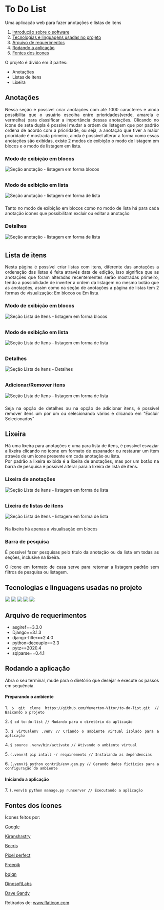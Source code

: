 <h1> To Do List </h1>

<p align="justify">Uma aplicação web para fazer anotações e listas de itens</p>


<ol>
	<li><a href="#introdução">Introdução sobre o software</a></li>
	<li><a href="#liguagens">Tecnologias e linguagens usadas no projeto</a></li>
	<li><a href="#requirements">Arquivo de requerimentos</a></li>
	<li><a href="#run">Rodando a aplicação</a></li>	
	<li><a href="#icones">Fontes dos icones</a></li>	
</ol>

<p id="introdução" align="justify">O projeto é divido em 3 partes: </p>

<ul>
	<li>Anotações</li>
	<li>Listas de itens</li>
	<li>Lixeira</li>
</ul>

<h2>Anotações</h2>

<p align="justify"> Nessa seção é possível criar anotações com até 1000 caracteres e ainda possibilita que o usuário escolha entre prioridades(verde, amarela e vermelha) para classificar a importância dessas anotações. Clicando no ícone de seta dupla é possível mudar a ordem de listagem que por padrão ordena de acordo com a prioridade, ou seja, a anotação que tiver a maior prioridade é mostrada primeiro, ainda é possível alterar a forma como essas anotações são exibidas, existe 2 modos de exibição o modo de listagem em blocos e o modo de listagem em lista.
</p>

<h3>Modo de exibição em blocos</h3>
<img src="https://user-images.githubusercontent.com/46731120/107411753-a9977180-6aed-11eb-8ee9-c44df7a8a658.png" title="Seção anotação - listagem em forma blocos" alt="Seção anotação - listagem em forma blocos" style="margin-bottom: 10px">

<h3>Modo de exibição em lista</h3>
<img src="https://user-images.githubusercontent.com/46731120/107377313-95417d80-6ac9-11eb-84b8-9eb11b87ae20.png" title="Seção anotação - listagem em forma de lista" alt="Seção anotação - listagem em forma de lista" style="margin-bottom: 10px">	
	
<p align="justify"> Tanto no modo de exibição em blocos como no modo de lista há para cada anotação icones que 
possibilitam excluir ou editar a anotação</p>	

<h3>Detalhes</h3>
<img src="https://user-images.githubusercontent.com/46731120/107807997-b6170680-6d47-11eb-865b-51774ec6814d.png" title="Seção anotação - Detalhes" alt="Seção anotação - listagem em forma de lista" style="margin-bottom: 10px">	

<h2>Lista de itens</h2>

<p align="justify"> Nesta página é possível criar listas com itens, diferente das anotações a ordenação das listas é feita através data de edição, isso significa que as anotações que foram alteradas recentementes serão mostradas primeiro, tendo a possibilidade de inverter a ordem da listagem no mesmo botão que as anotações, assim como na seção de anotações a página de listas tem 2 formas de visualização: Em blocos ou Em lista.</p>	

<h3>Modo de exibição em blocos</h3>
<img src="https://user-images.githubusercontent.com/46731120/107411548-69d08a00-6aed-11eb-88ff-b3f885d50682.png" title="Seção Lista de Itens - listagem em forma blocos" alt="Seção Lista de Itens - listagem em forma blocos" style="margin-bottom: 10px">

<h3>Modo de exibição em lista</h3>
<img src="https://user-images.githubusercontent.com/46731120/107411409-3d1c7280-6aed-11eb-8d27-fb572d86898e.png" title="Seção Lista de Itens - listagem em forma de lista" alt="Seção Lista de Itens - listagem em forma de lista" style="margin-bottom: 10px">	

<h3>Detalhes</h3>
<img src="https://user-images.githubusercontent.com/46731120/107809262-8f59cf80-6d49-11eb-9d12-35cb8fba6e9a.png" title="Seção Lista de Itens - Detalhes" alt="Seção Lista de Itens - Detalhes" style="margin-bottom: 10px">	

<h3>Adicionar/Remover itens</h3>
<img src="https://user-images.githubusercontent.com/46731120/107809502-f8d9de00-6d49-11eb-89d3-72b4516d5598.png" title="Seção Lista de Itens - Adicionar/Remover itens" alt="Seção Lista de Itens - listagem em forma de lista" style="margin-bottom: 10px">	

<p align="justify">Seja na opção de detalhes ou na opção de adicionar itens, é possível remover itens um por um ou
selecionando vários e clicando em "Excluir Selecionados"</p>

<h2>Lixeira</h2>

<p align="justify">Há uma lixeira para anotações e uma para lista de itens, é possível esvaziar a lixeira clicando no ícone em formato de espanador ou restaurar um item através de um ícone presente em cada anotação ou lista.<br>
Por padrão a lixeira exibida é a lixeira de anotações, mas por um botão na barra de pesquisa é possível alterar para a lixeira de lista de itens.</p>

<h3>Lixeira de anotações</h3>
<img src="https://user-images.githubusercontent.com/46731120/107412739-b5376800-6aee-11eb-8298-ecaedd834d4d.png" title="Seção Lixera " alt="Seção Lista de Itens - listagem em forma de lista" style="margin-bottom: 10px">	

<h3>Lixeira de listas de itens</h3>
<img src="https://user-images.githubusercontent.com/46731120/107413284-59211380-6aef-11eb-93ed-51c10632d63c.png" title="Seção Lixera " alt="Seção Lista de Itens - listagem em forma de lista" style="margin-bottom: 10px">	

<p align="justify">Na lixeira há apenas a visualisação em blocos</p>

<h3> Barra de pesquisa </h3>

<p align="justify"> É possível fazer pesquisas pelo título da anotação ou da lista em todas as seções, inclusive na lixeira.</p>

<p align="justify">O ícone em formato de casa serve para retornar a listagem padrão sem filtros de pesquisa ou listagem.</p>

<h2 id="liguagens">Tecnologias e linguagens usadas no projeto</h2>

<img src="https://img.shields.io/static/v1?label=HTML5&message=''&color=ff3f00&style=for-the-badge&logo=HTML5"/>

<img src="https://img.shields.io/static/v1?label=CSS3&message=''&color=2786f5&style=for-the-badge&logo=CSS3"/>

<img src="https://img.shields.io/static/v1?label=JAVA+SCRIPT&message=''&color=fff600&style=for-the-badge&logo=JAVASCRIPT"/>

<img src="https://img.shields.io/static/v1?label=PYTHON&message=''&color=2786f5&style=for-the-badge&logo=PYTHON"/>

<img src="https://img.shields.io/static/v1?label=DJANGO&message=''&color=14cc00&style=for-the-badge&logo=DJANGO"/>

<h2 id="requirements">Arquivo de requerimentos</h2>

<ul>
	<li>asgiref==3.3.0</li>
	<li>Django==3.1.3</li>
	<li>django-filter==2.4.0</li>
	<li>python-decouple==3.3</li>
	<li>pytz==2020.4</li>
	<li>sqlparse==0.4.1</li>
</ul>

<h2 id="run">Rodando a aplicação</h2>

<p align="justify">Abra o seu terminal, mude para o diretório que desejar e execute os passos em sequência.</p>

<h4>Preparando o ambiente</h4>
<p align="justify"> 1. <code>$ git clone https://github.com/Weverton-Vitor/to-do-list.git // Baixando o projeto</code></p>

<p align="justify">2. <code>$ cd to-do-list // Mudando para o diretório da aplicação</code> </p>

<p align="justify">3. <code>$ virtualenv .venv // Criando o ambiente virtual isolado para a aplicação</code></p>

<p align="justify">4. <code>$ source .venv/bin/activate // Ativando o ambiente virtual</code></p>

<p align="justify">5. <code>(.venv)$ pip intall -r requirements // Instalando as depêndencias</code> </p>

<p align="justify">6. <code>(.venv)$ python contrib/env.gen.py // Gerando dados ficticios para a configuração do ambiente</code> </p>

<h4>Iniciando a aplicação</h4>

<p align="justify">7. <code>(.venv)$ python manage.py runserver // Executando a aplicação</code> </p>


<h2 id="icones">Fontes dos ícones</h2>

Ícones feitos por:

<a href="https://www.flaticon.com/br/autores/google" title="Google">Google</a> 

<a href="https://www.flaticon.com/br/autores/kiranshastry" title="Kiranshastry">Kiranshastry</a> 

<a href="https://www.flaticon.com/br/autores/becris" title="Becris">Becris</a>

<a href="https://www.flaticon.com/br/autores/pixel-perfect" title="Pixel perfect">Pixel perfect</a> 

<a href="https://www.flaticon.com/br/autores/freepik" title="Freepik">Freepik</a> 

<a href="https://www.flaticon.com/authors/bqlqn" title="bqlqn">bqlqn</a> 

<a href="https://www.flaticon.com/br/autores/dinosoftlabs" title="DinosoftLabs">DinosoftLabs</a> 

<a href="https://www.flaticon.com/authors/dave-gandy" title="Dave Gandy">Dave Gandy</a> 

Retirados de: <a href="https://www.flaticon.com/br/" title="Flaticon"> www.flaticon.com</a>
